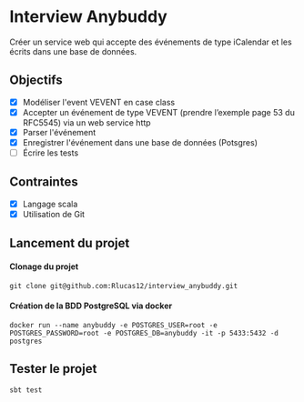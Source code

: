 # Interview Anybuddy
Créer un service web qui accepte des événements de type iCalendar et les écrits dans une base de données.


## Objectifs
- [x] Modéliser l'event VEVENT en case class
- [x] Accepter un événement de type VEVENT (prendre l’exemple page 53 du RFC5545)
      via un web service http
- [x] Parser l'événement
- [x] Enregistrer l'événement dans une base de données (Potsgres)
- [ ] Écrire les tests
      
## Contraintes
- [x] Langage scala
- [x] Utilisation de Git

## Lancement du projet
#### Clonage du projet
```git clone git@github.com:Rlucas12/interview_anybuddy.git```  


#### Création de la BDD PostgreSQL via docker
```docker run --name anybuddy -e POSTGRES_USER=root -e POSTGRES_PASSWORD=root -e POSTGRES_DB=anybuddy -it -p 5433:5432 -d postgres```



## Tester le projet
````sbt test````
